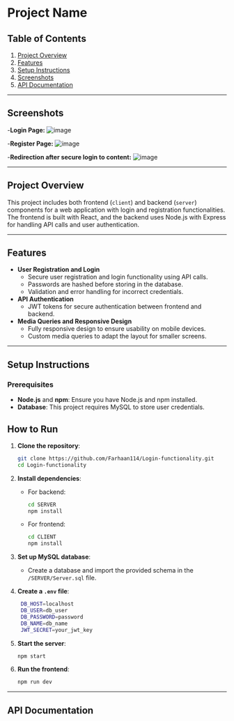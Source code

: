 # Project Name

## Table of Contents
1. [Project Overview](#project-overview)
2. [Features](#features)
4. [Setup Instructions](#setup-instructions)
6. [Screenshots](#screenshots)
7. [API Documentation](#api-documentation)

---
## Screenshots
-**Login Page:**
![image](https://github.com/user-attachments/assets/52899a17-5d82-4227-9339-65c0ee1e90f0)

-**Register Page:**
![image](https://github.com/user-attachments/assets/d3545619-ed61-421e-957e-773923e8900a)

-**Redirection after secure login to content:**
![image](https://github.com/user-attachments/assets/b2acc962-6ead-4100-b76c-49fa0ea45751)

---

## Project Overview

This project includes both frontend (`client`) and backend (`server`) components for a web application with login and registration functionalities. The frontend is built with React, and the backend uses Node.js with Express for handling API calls and user authentication.

---

## Features

- **User Registration and Login**
  - Secure user registration and login functionality using API calls.
  - Passwords are hashed before storing in the database.
  - Validation and error handling for incorrect credentials.
- **API Authentication**
  - JWT tokens for secure authentication between frontend and backend.
- **Media Queries and Responsive Design**
  - Fully responsive design to ensure usability on mobile devices.
  - Custom media queries to adapt the layout for smaller screens.

---
## Setup Instructions

### Prerequisites

- **Node.js** and **npm**: Ensure you have Node.js and npm installed.
- **Database**: This project requires MySQL to store user credentials.

## How to Run

1. **Clone the repository**:
   ```bash
   git clone https://github.com/Farhaan114/Login-functionality.git
   cd Login-functionality
   ```

2. **Install dependencies**:
   - For backend:
     ```bash
     cd SERVER
     npm install
     ```
   - For frontend:
     ```bash
     cd CLIENT
     npm install
     ```

3. **Set up MySQL database**:
   - Create a database and import the provided schema in the `/SERVER/Server.sql` file.
  
4. **Create a `.env` file**:
   ```bash
    DB_HOST=localhost
    DB_USER=db_user
    DB_PASSWORD=password
    DB_NAME=db_name
    JWT_SECRET=your_jwt_key

   ```

4. **Start the server**:
   ```bash
   npm start
   ```

5. **Run the frontend**:
   ```bash
   npm run dev
   ```
---
## API Documentation









